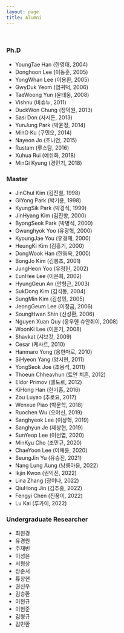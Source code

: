 ```yaml
---
layout: page
title: Alumni
---
```

<br/>

### Ph.D
* YoungTae Han (한영태, 2004)
* Donghoon Lee (이동훈, 2005)
* YongWhan Lee (이용환, 2005)
* GwyDuk Yeom (염귀덕, 2006)
* TaeWoong Yun (윤태웅, 2008)
* Vishnu (비슈누, 2011)
* DuckWon Chung (정덕원, 2013)
* Sasi Don (사시돈, 2013)
* YunJung Park (박윤정, 2014)
* MinO Ku (구민오, 2014)
* Nayeon Jo (조나연, 2015)
* Rustam (루스탐, 2016)
* Xuhua Rui (예쉬화, 2018)
* MinGi Kyung (경민기, 2018)


### Master
* JinChul Kim (김진철, 1998)
* GiYong Park (박기용, 1998)
* KyungSik Park (박경식, 1999)
* JinHyang Kim (김진향, 2000)
* ByongSeok Park (박병석, 2000)
* Gwanghyok Yoo (유광혁, 2000)
* KyoungJae You (유경재, 2000)
* HeungKi Kim (김흥기, 2000)
* DongWook Han (한동욱, 2000)
* BongJo Kim (김봉조, 2001)
* JungHeon Yoo (유정헌, 2002)
* EunHee Lee (이은희, 2002)
* HyungGeun An (안형근, 2003)
* SukDong Kim (김석동, 2004)
* SungMin Kim (김성민, 2005)
* JeongGeum Lee (이정금, 2006)
* SoungHwan Shin (신성환, 2006)
* Nguyen Xuan Quy (응우옌 슈안취이, 2008)
* WoonKi Lee (이운기, 2008)
* Shavkat (샤브캇, 2009)
* Cesar (케사르, 2010)
* Hanmaro Yong (용한마로, 2010)
* SiHyeon Yang (양시현, 2011)
* YongSeok Joe (조용석, 2011)
* Thoeun Chheavhun (트언 치흔, 2012)
* Eldor Primov (엘도르, 2012)
* KiHong Han (한기홍, 2016)
* Zou Luyao (추로요, 2017)
* Wenxue Piao (박문학, 2018)
* Ruochen Wu (오야신, 2019)
* Sanghyeok Lee (이상혁, 2019)
* Sanghyun Je (제상현, 2019)
* SunYeop Lee (이선엽, 2020)
* MinKyu Cho (조민규, 2020)
* ChaeYoon Lee (이채윤, 2020)
* SeungJin Yu (유승진, 2021)
* Nang Lung Aung (낭룽아웅, 2022)
* Ikjin Kwon (권익진, 2022)
* Lina Zhang (장이나, 2022)
* QiuHong Jin (김추홍, 2022)
* Fengyi Chen (진풍이, 2022)
* Lu Kai (루카이, 2022)


### Undergraduate Researcher 
* 최원경
* 유경원
* 주재빈
* 이성윤
* 서형상
* 장준서
* 류창현
* 권신우
* 김승환
* 이현규
* 이현준
* 김형규
* 김민환
